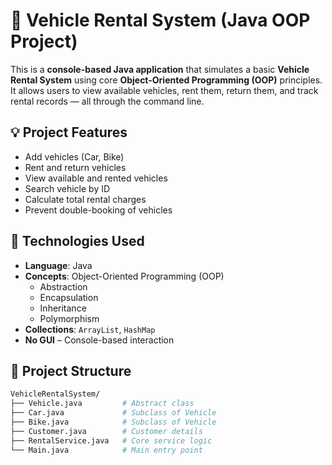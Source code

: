 # 🚗 Vehicle Rental System (Java OOP Project)

This is a **console-based Java application** that simulates a basic **Vehicle Rental System** using core **Object-Oriented Programming (OOP)** principles. It allows users to view available vehicles, rent them, return them, and track rental records — all through the command line.

## 💡 Project Features

- Add vehicles (Car, Bike)
- Rent and return vehicles
- View available and rented vehicles
- Search vehicle by ID
- Calculate total rental charges
- Prevent double-booking of vehicles

## 🔧 Technologies Used

- **Language**: Java
- **Concepts**: Object-Oriented Programming (OOP)
  - Abstraction
  - Encapsulation
  - Inheritance
  - Polymorphism
- **Collections**: `ArrayList`, `HashMap`
- **No GUI** – Console-based interaction

## 📂 Project Structure

```bash
VehicleRentalSystem/
├── Vehicle.java         # Abstract class
├── Car.java             # Subclass of Vehicle
├── Bike.java            # Subclass of Vehicle
├── Customer.java        # Customer details
├── RentalService.java   # Core service logic
└── Main.java            # Main entry point
